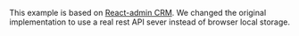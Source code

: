

This example is based on [React-admin CRM](https://github.com/marmelab/react-admin/tree/master/examples/crm).
We changed the original implementation to use a real rest API sever instead of browser local storage.

